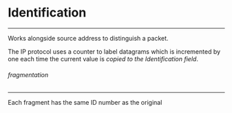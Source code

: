 # Identification
***
Works alongside source address to distinguish a packet.

The IP protocol uses a counter to label datagrams which is incremented by one each time the current value is *copied to the Identification field*.


###### fragmentation
***
Each fragment has the same ID number as the original